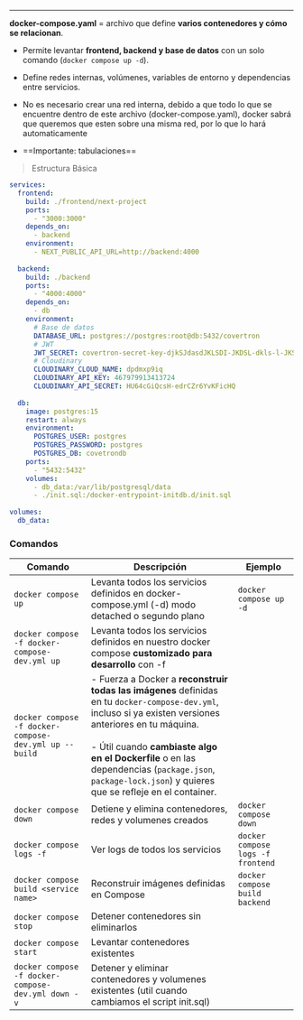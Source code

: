 
---
**docker-compose.yaml** = archivo que define **varios contenedores y cómo se relacionan**.

- Permite levantar **frontend, backend y base de datos** con un solo comando (`docker compose up -d`).
    
- Define redes internas, volúmenes, variables de entorno y dependencias entre servicios.
- No es necesario crear una red interna, debido a que todo lo que se encuentre dentro de este archivo (docker-compose.yaml), docker sabrá que queremos que esten sobre una misma red, por lo que lo hará automaticamente
- ==Importante: tabulaciones==

>Estructura Básica
```yaml
services:
  frontend:
    build: ./frontend/next-project
    ports:
      - "3000:3000"
    depends_on:
      - backend
    environment:
      - NEXT_PUBLIC_API_URL=http://backend:4000
        
  backend:
    build: ./backend
    ports:
      - "4000:4000"
    depends_on:
      - db
    environment:
      # Base de datos
      DATABASE_URL: postgres://postgres:root@db:5432/covertron
      # JWT
      JWT_SECRET: covertron-secret-key-djkSJdasdJKLSDI-JKDSL-dkls-l-JKSADK-dkddfgdymcu
      # Cloudinary
      CLOUDINARY_CLOUD_NAME: dpdmxp9iq
      CLOUDINARY_API_KEY: 467979913413724
      CLOUDINARY_API_SECRET: HU64cGiQcsH-edrCZr6YvKFicHQ
      
  db:
    image: postgres:15
    restart: always
    environment:
      POSTGRES_USER: postgres
      POSTGRES_PASSWORD: postgres
      POSTGRES_DB: covetrondb
    ports:
      - "5432:5432"
    volumes:
      - db_data:/var/lib/postgresql/data
      - ./init.sql:/docker-entrypoint-initdb.d/init.sql
        
volumes:
  db_data:
```


### Comandos

| Comando                                                   | Descripción                                                                                                                                                                                                                                                                                                                   | Ejemplo                           |
| --------------------------------------------------------- | ----------------------------------------------------------------------------------------------------------------------------------------------------------------------------------------------------------------------------------------------------------------------------------------------------------------------------- | --------------------------------- |
| `docker compose up`                                       | Levanta todos los servicios definidos en docker-compose.yml (-d) modo detached o segundo plano                                                                                                                                                                                                                                | `docker compose up -d`            |
| `docker compose -f docker-compose-dev.yml up`             | Levanta todos los servicios definidos en nuestro docker compose **customizado para desarrollo** con -f                                                                                                                                                                                                                        |                                   |
| `docker compose -f docker-compose-dev.yml up --build`<br> | - Fuerza a Docker a **reconstruir todas las imágenes** definidas en tu `docker-compose-dev.yml`, incluso si ya existen versiones anteriores en tu máquina.<br>    <br>- Útil cuando **cambiaste algo en el Dockerfile** o en las dependencias (`package.json`, `package-lock.json`) y quieres que se refleje en el container. |                                   |
| `docker compose down`                                     | Detiene y elimina contenedores, redes y volumenes creados                                                                                                                                                                                                                                                                     | `docker compose down`             |
| `docker compose logs -f`                                  | Ver logs de todos los servicios                                                                                                                                                                                                                                                                                               | `docker compose logs -f frontend` |
| `docker compose build <service name>`                     | Reconstruir imágenes definidas en Compose                                                                                                                                                                                                                                                                                     | `docker compose build backend`    |
| `docker compose stop`                                     | Detener contenedores sin eliminarlos                                                                                                                                                                                                                                                                                          |                                   |
| `docker compose start`                                    | Levantar contenedores existentes                                                                                                                                                                                                                                                                                              |                                   |
| `docker compose -f docker-compose-dev.yml down -v`        | Detener y eliminar contenedores y volumenes existentes (util cuando cambiamos el script init.sql)                                                                                                                                                                                                                             |                                   |
